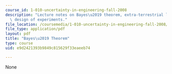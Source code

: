 ```yaml
---
course_id: 1-010-uncertainty-in-engineering-fall-2008
description: "Lecture notes on Bayes\u2019 theorem, extra-terrestrial life, and the\
  \ design of experiments."
file_location: /coursemedia/1-010-uncertainty-in-engineering-fall-2008/e9d2421393b9849c815629f33eaeeb74_app_03.pdf
file_type: application/pdf
layout: pdf
title: "Bayes\u2019 Theorem"
type: course
uid: e9d2421393b9849c815629f33eaeeb74

---
```

None